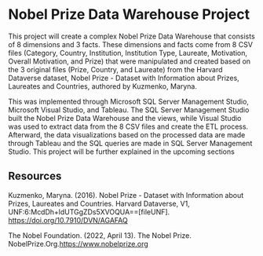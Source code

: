 # Nobel Prize Data Warehouse Project
This project will create a complex Nobel Prize Data Warehouse that consists of 8 dimensions and 3 facts. These dimensions and facts come from 8 CSV files (Category, Country, Institution, Institution Type, Laureate, Motivation, Overall Motivation, and Prize) that were manipulated and created based on the 3 original files (Prize, Country, and Laureate) from the Harvard Dataverse dataset, Nobel Prize - Dataset with Information about Prizes, Laureates and Countries, authored by Kuzmenko, Maryna.

This was implemented through Microsoft SQL Server Management Studio, Microsoft Visual Studio, and Tableau. The SQL Server Management Studio built the Nobel Prize Data Warehouse and the views, while Visual Studio was used to extract data from the 8 CSV files and create the ETL process. Afterward, the data visualizations based on the processed data are made through Tableau and the SQL queries are made in SQL Server Management Studio. This project will be further explained in the upcoming sections

## Resources
Kuzmenko, Maryna. (2016). Nobel Prize - Dataset with Information about Prizes, Laureates and Countries. Harvard Dataverse, V1, UNF:6:McdDh+ldUTGgZDs5XVOQUA==[fileUNF]. https://doi.org/10.7910/DVN/AGAFAQ

The Nobel Foundation. (2022, April 13). The Nobel Prize. NobelPrize.Org.https://www.nobelprize.org

